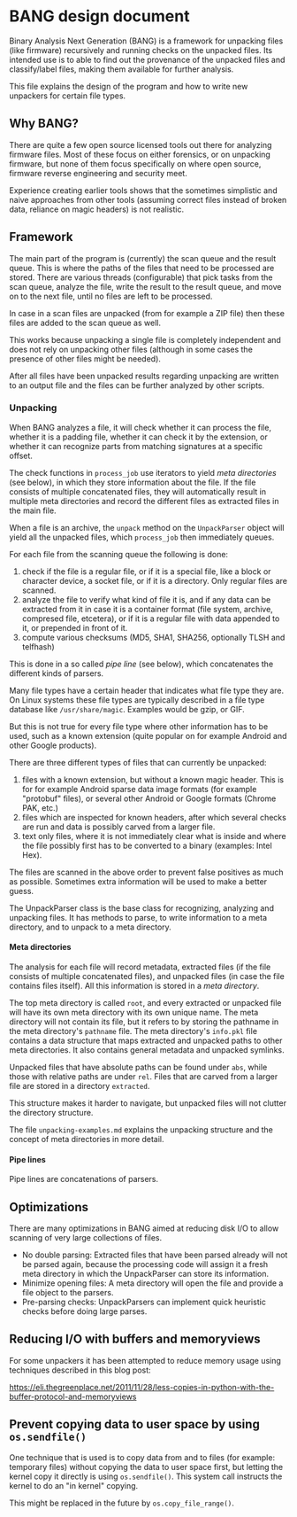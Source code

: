 # BANG design document

Binary Analysis Next Generation (BANG) is a framework for unpacking files (like
firmware) recursively and running checks on the unpacked files. Its intended
use is to able to find out the provenance of the unpacked files and
classify/label files, making them available for further analysis.

This file explains the design of the program and how to write new unpackers
for certain file types.

## Why BANG?

There are quite a few open source licensed tools out there for analyzing
firmware files. Most of these focus on either forensics, or on unpacking
firmware, but none of them focus specifically on where open source, firmware
reverse engineering and security meet.

Experience creating earlier tools shows that the sometimes simplistic and
naive approaches from other tools (assuming correct files instead of broken
data, reliance on magic headers) is not realistic.

## Framework

The main part of the program is (currently) the scan queue and the result
queue. This is where the paths of the files that need to be processed are
stored. There are various threads (configurable) that pick tasks from the
scan queue, analyze the file, write the result to the result queue, and move
on to the next file, until no files are left to be processed.

In case in a scan files are unpacked (from for example a ZIP file) then
these files are added to the scan queue as well.

This works because unpacking a single file is completely independent and
does not rely on unpacking other files (although in some cases the presence
of other files might be needed).

After all files have been unpacked results regarding unpacking are written
to an output file and the files can be further analyzed by other scripts.

### Unpacking

When BANG analyzes a file, it will check whether it can process the file,
whether it is a padding file, whether it can check it by the extension, or
whether it can recognize parts from matching signatures at a specific offset.

The check functions in `process_job` use iterators to yield *meta directories*
(see below), in which they store information about the file. If the file
consists of multiple concatenated files, they will automatically result in
multiple meta directories and record the different files as extracted files in
the main file.

When a file is an archive, the `unpack` method on the `UnpackParser` object
will yield all the unpacked files, which `process_job` then immediately queues.

For each file from the scanning queue the following is done:

1.  check if the file is a regular file, or if it is a special file, like
    a block or character device, a socket file, or if it is a directory.
    Only regular files are scanned.
2.  analyze the file to verify what kind of file it is, and if any data
    can be extracted from it in case it is a container format (file system,
    archive, compresed file, etcetera), or if it is a regular file with data
    appended to it, or prepended in front of it.
3.  compute various checksums (MD5, SHA1, SHA256, optionally TLSH and telfhash)

This is done in a so called *pipe line* (see below), which concatenates the
different kinds of parsers.

Many file types have a certain header that indicates what file type they
are. On Linux systems these file types are typically described in a
file type database like `/usr/share/magic`. Examples would be gzip, or GIF.

But this is not true for every file type where other information has to
be used, such as a known extension (quite popular on for example Android
and other Google products).

There are three different types of files that can currently be unpacked:

1.  files with a known extension, but without a known magic header. This is
    for for example Android sparse data image formats (for example "protobuf"
    files), or several other Android or Google formats (Chrome PAK, etc.)
2.  files which are inspected for known headers, after which several checks
    are run and data is possibly carved from a larger file.
3.  text only files, where it is not immediately clear what
    is inside and where the file possibly first has to be
    converted to a binary (examples: Intel Hex).

The files are scanned in the above order to prevent false positives as much
as possible. Sometimes extra information will be used to make a better guess.

The UnpackParser class is the base class for recognizing, analyzing and
unpacking files. It has methods to parse, to write information to a meta
directory, and to unpack to a meta directory.

#### Meta directories

The analysis for each file will record metadata, extracted files (if the file
consists of multiple concatenated files), and unpacked files (in case the file
contains files itself).  All this information is stored in a *meta directory*.

The top meta directory is called `root`, and every extracted or unpacked file
will have its own meta directory with its own unique name. The meta directory
will not contain its file, but it refers to by storing the pathname in the meta
directory's `pathname` file. The meta directory's `info.pkl` file contains a
data structure that maps extracted and unpacked paths to other meta
directories. It also contains general metadata and unpacked symlinks.

Unpacked files that have absolute paths can be found under `abs`, while those
with relative paths are under `rel`. Files that are carved from a larger file
are stored in a directory `extracted`.

This structure makes it harder to navigate, but unpacked files will not clutter
the directory structure.

The file `unpacking-examples.md` explains the unpacking structure and the
concept of meta directories in more detail.

#### Pipe lines

Pipe lines are concatenations of parsers.

## Optimizations

There are many optimizations in BANG aimed at reducing disk I/O to allow
scanning of very large collections of files.

* No double parsing: Extracted files that have been parsed already will not be
  parsed again, because the processing code will assign it a fresh meta
  directory in which the UnpackParser can store its information.
* Minimize opening files: A meta directory will open the file and provide a
  file object to the parsers.
* Pre-parsing checks: UnpackParsers can implement quick heuristic checks before
  doing large parses.

## Reducing I/O with buffers and memoryviews

For some unpackers it has been attempted to reduce memory usage using
techniques described in this blog post:

<https://eli.thegreenplace.net/2011/11/28/less-copies-in-python-with-the-buffer-protocol-and-memoryviews>

## Prevent copying data to user space by using `os.sendfile()`

One technique that is used is to copy data from and to files (for example:
temporary files) without copying the data to user space first, but letting
the kernel copy it directly is using `os.sendfile()`. This system call
instructs the kernel to do an "in kernel" copying.

This might be replaced in the future by `os.copy_file_range()`.
